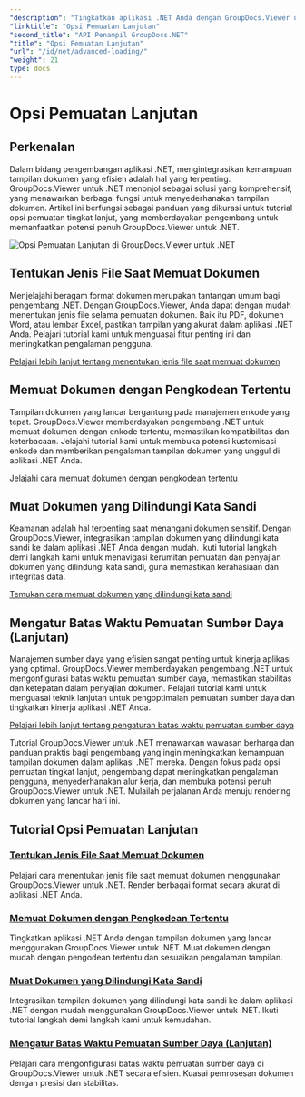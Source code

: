 ```yaml
---
"description": "Tingkatkan aplikasi .NET Anda dengan GroupDocs.Viewer untuk tutorial .NET. Pelajari cara menentukan jenis file, mengelola penyandian, memuat dokumen yang dilindungi kata sandi, dan banyak lagi."
"linktitle": "Opsi Pemuatan Lanjutan"
"second_title": "API Penampil GroupDocs.NET"
"title": "Opsi Pemuatan Lanjutan"
"url": "/id/net/advanced-loading/"
"weight": 21
type: docs
---
```

# Opsi Pemuatan Lanjutan

## Perkenalan

Dalam bidang pengembangan aplikasi .NET, mengintegrasikan kemampuan tampilan dokumen yang efisien adalah hal yang terpenting. GroupDocs.Viewer untuk .NET menonjol sebagai solusi yang komprehensif, yang menawarkan berbagai fungsi untuk menyederhanakan tampilan dokumen. Artikel ini berfungsi sebagai panduan yang dikurasi untuk tutorial opsi pemuatan tingkat lanjut, yang memberdayakan pengembang untuk memanfaatkan potensi penuh GroupDocs.Viewer untuk .NET.

![Opsi Pemuatan Lanjutan di GroupDocs.Viewer untuk .NET](/viewer/advanced-loading/image.png)
## Tentukan Jenis File Saat Memuat Dokumen
Menjelajahi beragam format dokumen merupakan tantangan umum bagi pengembang .NET. Dengan GroupDocs.Viewer, Anda dapat dengan mudah menentukan jenis file selama pemuatan dokumen. Baik itu PDF, dokumen Word, atau lembar Excel, pastikan tampilan yang akurat dalam aplikasi .NET Anda. Pelajari tutorial kami untuk menguasai fitur penting ini dan meningkatkan pengalaman pengguna.

[Pelajari lebih lanjut tentang menentukan jenis file saat memuat dokumen](./specify-file-type/)

## Memuat Dokumen dengan Pengkodean Tertentu
Tampilan dokumen yang lancar bergantung pada manajemen enkode yang tepat. GroupDocs.Viewer memberdayakan pengembang .NET untuk memuat dokumen dengan enkode tertentu, memastikan kompatibilitas dan keterbacaan. Jelajahi tutorial kami untuk membuka potensi kustomisasi enkode dan memberikan pengalaman tampilan dokumen yang unggul di aplikasi .NET Anda.

[Jelajahi cara memuat dokumen dengan pengkodean tertentu](./load-documents-encoding/)

## Muat Dokumen yang Dilindungi Kata Sandi
Keamanan adalah hal terpenting saat menangani dokumen sensitif. Dengan GroupDocs.Viewer, integrasikan tampilan dokumen yang dilindungi kata sandi ke dalam aplikasi .NET Anda dengan mudah. Ikuti tutorial langkah demi langkah kami untuk menavigasi kerumitan pemuatan dan penyajian dokumen yang dilindungi kata sandi, guna memastikan kerahasiaan dan integritas data.

[Temukan cara memuat dokumen yang dilindungi kata sandi](./load-password-protected-document/)

## Mengatur Batas Waktu Pemuatan Sumber Daya (Lanjutan)
Manajemen sumber daya yang efisien sangat penting untuk kinerja aplikasi yang optimal. GroupDocs.Viewer memberdayakan pengembang .NET untuk mengonfigurasi batas waktu pemuatan sumber daya, memastikan stabilitas dan ketepatan dalam penyajian dokumen. Pelajari tutorial kami untuk menguasai teknik lanjutan untuk pengoptimalan pemuatan sumber daya dan tingkatkan kinerja aplikasi .NET Anda.

[Pelajari lebih lanjut tentang pengaturan batas waktu pemuatan sumber daya](./set-resource-loading-timeout/)

Tutorial GroupDocs.Viewer untuk .NET menawarkan wawasan berharga dan panduan praktis bagi pengembang yang ingin meningkatkan kemampuan tampilan dokumen dalam aplikasi .NET mereka. Dengan fokus pada opsi pemuatan tingkat lanjut, pengembang dapat meningkatkan pengalaman pengguna, menyederhanakan alur kerja, dan membuka potensi penuh GroupDocs.Viewer untuk .NET. Mulailah perjalanan Anda menuju rendering dokumen yang lancar hari ini.
## Tutorial Opsi Pemuatan Lanjutan
### [Tentukan Jenis File Saat Memuat Dokumen](./specify-file-type/)
Pelajari cara menentukan jenis file saat memuat dokumen menggunakan GroupDocs.Viewer untuk .NET. Render berbagai format secara akurat di aplikasi .NET Anda.
### [Memuat Dokumen dengan Pengkodean Tertentu](./load-documents-encoding/)
Tingkatkan aplikasi .NET Anda dengan tampilan dokumen yang lancar menggunakan GroupDocs.Viewer untuk .NET. Muat dokumen dengan mudah dengan pengodean tertentu dan sesuaikan pengalaman tampilan.
### [Muat Dokumen yang Dilindungi Kata Sandi](./load-password-protected-document/)
Integrasikan tampilan dokumen yang dilindungi kata sandi ke dalam aplikasi .NET dengan mudah menggunakan GroupDocs.Viewer untuk .NET. Ikuti tutorial langkah demi langkah kami untuk kemudahan.
### [Mengatur Batas Waktu Pemuatan Sumber Daya (Lanjutan)](./set-resource-loading-timeout/)
Pelajari cara mengonfigurasi batas waktu pemuatan sumber daya di GroupDocs.Viewer untuk .NET secara efisien. Kuasai pemrosesan dokumen dengan presisi dan stabilitas.